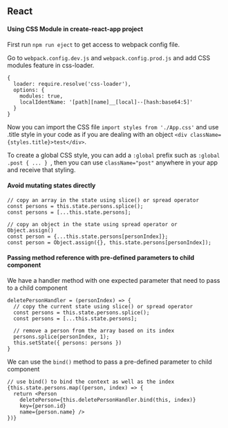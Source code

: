 ## React

#### Using CSS Module in create-react-app project

First run `npm run eject` to get access to webpack config file.

Go to `webpack.config.dev.js` and `webpack.config.prod.js` and add CSS modules feature in css-loader.

```
{
  loader: require.resolve('css-loader'),
  options: {
    modules: true,
    localIdentName: '[path][name]__[local]--[hash:base64:5]'
  }
}
```

Now you can import the CSS file `import styles from './App.css'` and use .title style in your code as if you are dealing with an object `<div className={styles.title}>test</div>`.

To create a global CSS style, you can add a `:global` prefix such as `:global .post { ... } `, then you can use `className="post"` anywhere in your app and receive that styling.

#### Avoid mutating states directly

```
// copy an array in the state using slice() or spread operator
const persons = this.state.persons.splice();
const persons = [...this.state.persons];

// copy an object in the state using spread operator or Object.assign()
const person = {...this.state.persons[personIndex]};
const person = Object.assign({}, this.state.persons[personIndex]);
```

#### Passing method reference with pre-defined parameters to child component

We have a handler method with one expected parameter that need to pass to a child component

```
deletePersonHandler = (personIndex) => {
  // copy the current state using slice() or spread operator
  const persons = this.state.persons.splice();
  const persons = [...this.state.persons];
  
  // remove a person from the array based on its index
  persons.splice(personIndex, 1);
  this.setState({ persons: persons })
}
```

We can use the `bind()` method to pass a pre-defined parameter to child component

```
// use bind() to bind the context as well as the index
{this.state.persons.map((person, index) => {
  return <Person
    deletePerson={this.deletePersonHandler.bind(this, index)}
    key={person.id}
    name={person.name} />
})}
```
